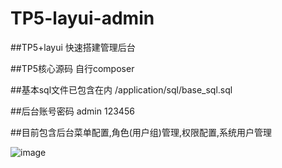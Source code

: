 TP5-layui-admin
===============

##TP5+layui 快速搭建管理后台

##TP5核心源码 自行composer

##基本sql文件已包含在内 /application/sql/base_sql.sql

##后台账号密码 admin 123456

##目前包含后台菜单配置,角色(用户组)管理,权限配置,系统用户管理

 ![image](https://github.com/wanggang826/TP5-layui-admin/blob/master/public/static/show_admin.png)